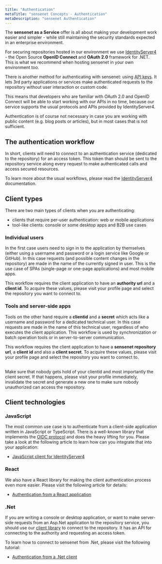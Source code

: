 ```yaml
---
title: "Authentication"
metaTitle: "sensenet Concepts - Authentication"
metaDescription: "sensenet Authentication"
---
```


The **sensenet as a Service** offer is all about making your development work easier and simpler - while still maintaining the security standards expected in an enterprise environment.

For securing repositories hosted in our environment we use [IdentityServer4](https://identityserver4.readthedocs.io/en/latest) - the Open Source **OpenID Connect** and **OAuth 2.0** framework for .NET. This is what we recommend when hosting sensenet in your own environment too.

<note severity="info">There is another method for authenticating with sensenet: using [API keys](/tutorials/authentication/how-to-authenticate-apikey). It lets 3rd party applications or services make authenticated requests to the repository without user interaction or custom code.</note>

This means that developers who are familiar with OAuth 2.0 and OpenID Connect will be able to start working with our APIs in no time, because our service supports the usual protocols and APIs provided by IdentityServer4.

<note severity="info">Authentication is of course not necessary in case you are working with public content (e.g. blog posts or articles), but in most cases that is not sufficient.</note>

## The authentication workflow
In short, clients will need to connect to an authentication service (dedicated to the repository) for an access token. This token than should be sent to the repository service along every request to make authenticated calls and access secured resources.

<note severity="info">To learn more about the usual workflows, please read the <a href="https://identityserver4.readthedocs.io/en/latest/intro/big_picture.html" target="_blank">IdentityServer4</a> documentation.</note>

## Client types
There are two main types of clients when you are authenticating:

- clients that require per-user authentication: web or mobile applications
- tool-like clients: console or some desktop apps and B2B use cases

### Individual users
In the first case users need to sign in to the application by themselves (either using a username and password or a login service like Google or GitHub). In this case requests (and possible content changes in the repository) are made in the name of the currently signed in user. This is the use case of SPAs (single-page or one-page applications) and most mobile apps.

<note severity="info">This workflow requires the client application to have an <strong>authority url</strong> and a <strong>client id</strong>. To acquire these values, please visit your profile page and select the repository you want to connect to.</note>

### Tools and server-side apps
Tools on the other hand require a **clientid** and a **secret** which acts like a username and password for a dedicated technical user. In this case requests are made in the name of this technical user, regardless of who executes the client application. This workflow is used by synchronization or batch operation tools or in server-to-server communication.

<note severity="info">This workflow requires the client application to have a <strong>sensenet repository url</strong>, a <strong>client id</strong> and also a <strong>client secret</strong>. To acquire these values, please visit your profile page and select the repository you want to connect to.</note>
<div>&nbsp;</div>
<note severity="error">Make sure that nobody gets hold of your clientid and most importantly the client secret. If that happens, please visit your profile immediately, invalidate the secret and generate a new one to make sure nobody unauthorized can access the repository.</note>

## Client technologies
### JavaScript
The most common use case is to authenticate from a client-side application written in JavaScript or TypeScript. There is a well-known library that implements the [OIDC protocol](https://openid.net/connect/) and does the heavy lifting for you. Please take a look at the following article to learn how can you integrate that into your application:

- [JavaScript client for IdentityServer4](https://docs.identityserver.io/en/latest/quickstarts/4_javascript_client.html)

### React
We also have a React library for making the client authentication process even more easier. Please visit the following article for details:

- [Authentication from a React application](/tutorials/authentication/how-to-authenticate-react)

### .Net
If you are writing a console or desktop application, or want to make server-side requests from an Asp.Net application to the repository service, you should use our [client library](https://github.com/SenseNet/sn-client-dotnet) to connect to the repository. It has an API for connecting to the authority and requesting an access token.

To learn how to connect to sensenet from .Net, please visit the following tutorial:

- [Authentication from a .Net client](/tutorials/authentication/how-to-authenticate-dotnet)
